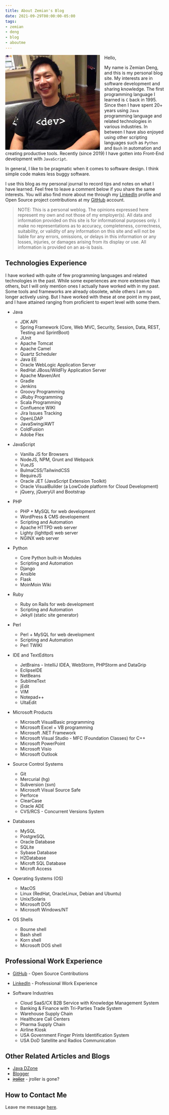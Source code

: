 ```yaml
---
title: About Zemian's Blog
date: 2021-09-29T00:00:00-05:00
tags:
- zemian
- deng
- blog
- aboutme
---
```


<img align="left" src="/images/zemian-300.jpg" alt="Zemian Deng" style="margin-right: 1em;">

Hello, 

My name is Zemian Deng, and this is my personal blog site. My interests are in software development and sharing knowledge. The first programming language I learned is `C` back in 1995. Since then I have spent 20+ years using `Java` programming language and related technologies in various industries. In between I have also enjoyed using other scripting languages such as `Python` and `Bash` in automation and creating productive tools. Recently (since 2019) I have gotten into Front-End development with `JavaScript`.

In general, I like to be pragmatic when it comes to software design. I think simple code makes less buggy software.

I use this blog as my personal journal to record tips and notes on what I have learned. Feel free to leave a comment below if you share the same interests. You will also find more about me through my [LinkedIn](https://www.linkedin.com/in/zemian-deng-profile) profile and Open Source project contributions at my [GitHub](https://github.com/zemian/) account.

> NOTE:
> This is a personal weblog. The opinions expressed here represent my own and not those of my employer(s). All data and information provided on this site is for informational purposes only. I make no representations as to accuracy, completeness, correctness, suitability, or validity of any information on this site and will not be liable for any errors, omissions, or delays in this information or any losses, injuries, or damages arising from its display or use. All information is provided on an as-is basis.

## Technologies Experience

I have worked with quite of few programming languages and related technologies in the past. While some experiences are more extensive than others, but I will only mention ones I actually have worked with in my past. Some tools and frameworks are already obsolete, while others I am no longer actively using. But I have worked with these at one point in my past, and I have attained ranging from proficient to expert level with some them.

- Java
	* JDK API
	* Spring Framework (Core, Web MVC, Security, Session, Data, REST, Testing and SprintBoot)
	* JUnit
	* Apache Tomcat
	* Apache Camel
	* Quartz Scheduler
	* Java EE
	* Oracle WebLogic Application Server
	* RedHat JBoss/WildFly Application Server
	* Apache Maven/Ant
	* Gradle
	* Jenkins
	* Groovy Programming
	* JRuby Programming
	* Scala Programming
	* Confluence WIKI
	* Jira Issues Tracking
	* OpenLDAP
	* JavaSwing/AWT
	* ColdFusion
	* Adobe Flex

- JavaScript
	* Vanilla JS for Browsers
	* NodeJS, NPM, Grunt and Webpack
	* VueJS
	* BulmaCSS/TailwindCSS
	* RequireJS
	* Oracle JET (JavaScript Extension Toolkit)
	* Oracle VisualBuilder (a LowCode platform for Cloud Development)
	* jQuery, jQueryUI and Bootstrap

- PHP
	* PHP + MySQL for web development
	* WordPress & CMS developement
	* Scripting and Automation
	* Apache HTTPD web server
	* Lighty (lighttpd) web server
	* NGINX web server

- Python
	* Core Python built-in Modules
	* Scripting and Automation
	* Django
	* Ansible
	* Flask
	* MoinMoin Wiki

- Ruby
	* Ruby on Rails for web development
	* Scripting and Automation
	* Jekyll (static site generator)

- Perl
	* Perl + MySQL for web development
	* Scripting and Automation
	* Perl TWIKI

- IDE and TextEditors
	* JetBrains - IntelliJ IDEA, WebStorm, PHPStorm and DataGrip
	* EclipseIDE
	* NetBeans
	* SublimeText
	* jEdit
	* VIM
	* Notepad++
	* UltaEdit

- Microsoft Products
	* Microsoft VisualBasic programming
	* Microsoft Excel + VB programming
	* Microsoft .NET Framework
	* Microsoft Visual Studio - MFC (Foundation Classes) for C++
	* Microsoft PowerPoint
	* Microsoft Visio
	* Microsoft Outlook

- Source Control Systems
	* Git
	* Mercurial (hg)
	* Subversion (svn)
	* Microsoft Visual Source Safe
	* Perforce
	* ClearCase
	* Oracle ADE
	* CVS/RCS - Concurrent Versions System

- Databases
	* MySQL
	* PostgreSQL
	* Oracle Database
	* SQLite
	* Sybase Database
	* H2Database
	* Microft SQL Database
	* Microft Access

- Operating Systems (OS)
	* MacOS
	* Linux (RedHat, OracleLinux, Debian and Ubuntu)
	* Unix/Solaris
	* Microsoft DOS
	* Microsoft Windows/NT

- OS Shells
	* Bourne shell
	* Bash shell
	* Korn shell
	* Microsoft DOS shell

## Professional Work Experience

- [GitHub](https://github.com/zemian) - Open Source Contributions
- [LinkedIn](https://www.linkedin.com/in/zemian-deng-profile) - Professional Work Experience

- Software Industries
	* Cloud SaaS/CX B2B Service with Knowledge Management System
	* Banking & Finance with Tri-Parties Trade System
	* Warehouse Supply Chain
	* Healthcare Call Centers
	* Pharma Supply Chain
	* Airline Kiosk
	* USA Government Finger Prints Identification System
	* USA DoD Satellite and Radios Communication

## Other Related Articles and Blogs

- [Java DZone](https://dzone.com/users/saltnlight5)
- [Blogger](http://saltnlight5.blogspot.com)
- ~~[jroller](http://www.jroller.com/thebugslayer)~~ - jroller is gone?

## How to Contact Me

Leave me message [here](https://github.com/zemian/zemian.github.io/issues).
